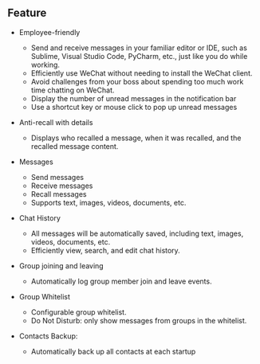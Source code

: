 ## Feature

- Employee-friendly
  - Send and receive messages in your familiar editor or IDE, such as Sublime, Visual Studio Code, PyCharm, etc., just like you do while working.
  - Efficiently use WeChat without needing to install the WeChat client.
  - Avoid challenges from your boss about spending too much work time chatting on WeChat.
  - Display the number of unread messages in the notification bar
  - Use a shortcut key or mouse click to pop up unread messages


- Anti-recall with details
  - Displays who recalled a message, when it was recalled, and the recalled message content.


- Messages
  - Send messages
  - Receive messages
  - Recall messages
  - Supports text, images, videos, documents, etc.


- Chat History
    - All messages will be automatically saved, including text, images, videos, documents, etc.
    - Efficiently view, search, and edit chat history.



- Group joining and leaving
  - Automatically log group member join and leave events.


- Group Whitelist
    - Configurable group whitelist.
    - Do Not Disturb: only show messages from groups in the whitelist.


- Contacts Backup:
  - Automatically back up all contacts at each startup


